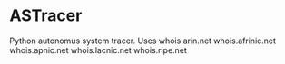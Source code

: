 # ASTracer
Python autonomus system tracer.
Uses whois.arin.net whois.afrinic.net whois.apnic.net whois.lacnic.net whois.ripe.net
